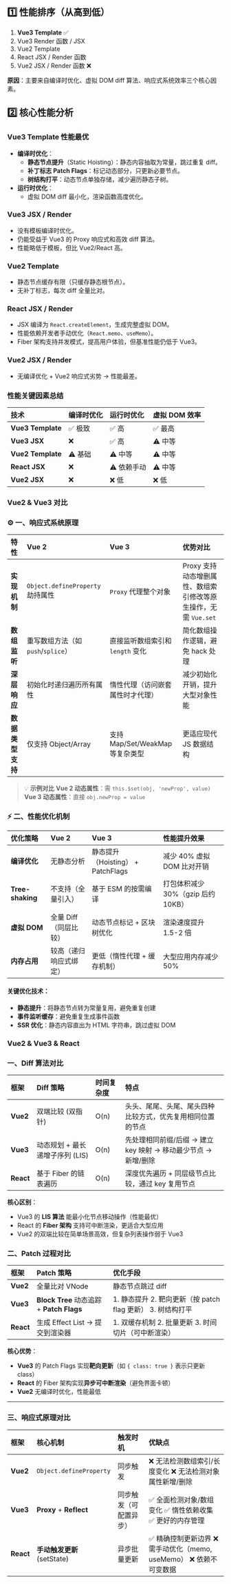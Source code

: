 ## **1️⃣ 性能排序（从高到低）**

1. **Vue3 Template** ✅
2. Vue3 Render 函数 / JSX
3. Vue2 Template
4. React JSX / Render 函数
5. Vue2 JSX / Render 函数 ❌

**原因**：主要来自编译时优化、虚拟 DOM diff 算法、响应式系统效率三个核心因素。

## **2️⃣ 核心性能分析**

### **Vue3 Template 性能最优**

- **编译时优化**：
  - **静态节点提升**（Static Hoisting）：静态内容抽取为常量，跳过重复 diff。
  - **补丁标志 Patch Flags**：标记动态部分，只更新必要节点。
  - **树结构打平**：动态节点单独存储，减少遍历静态子树。
- **运行时优化**：
  - 虚拟 DOM diff 最小化，渲染函数高度优化。

### **Vue3 JSX / Render**

- 没有模板编译时优化。
- 仍能受益于 Vue3 的 Proxy 响应式和高效 diff 算法。
- 性能略低于模板，但比 Vue2/React 高。

### **Vue2 Template**

- 静态节点缓存有限（只缓存静态根节点）。
- 无补丁标志，每次 diff 全量比对。

### **React JSX / Render**

- JSX 编译为 `React.createElement`，生成完整虚拟 DOM。
- 性能依赖开发者手动优化（`React.memo`、`useMemo`）。
- Fiber 架构支持并发模式，提高用户体验，但基准性能仍低于 Vue3。

### **Vue2 JSX / Render**

- 无编译优化 + Vue2 响应式劣势 → 性能最差。

### **性能关键因素总结**

| 技术              | 编译时优化 | 运行时优化 | 虚拟 DOM 效率 |
| :---------------- | :--------- | :--------- | :------------ |
| **Vue3 Template** | ✅ 极致     | ✅ 高       | ✅ 最高        |
| **Vue3 JSX**      | ❌          | ✅ 高       | ⚠️ 中等        |
| **Vue2 Template** | ⚠️ 基础     | ⚠️ 中等     | ⚠️ 中等        |
| **React JSX**     | ❌          | ⚠️ 依赖手动 | ⚠️ 中等        |
| **Vue2 JSX**      | ❌          | ❌ 低       | ❌ 低          |

### Vue2 & Vue3 对比

### ⚙️ **一、响应式系统原理**

| **特性**         | **Vue 2**                          | **Vue 3**                        | **优势对比**                                                 |
| :--------------- | :--------------------------------- | :------------------------------- | :----------------------------------------------------------- |
| **实现机制**     | `Object.defineProperty` 劫持属性   | `Proxy` 代理整个对象             | Proxy 支持动态增删属性、数组索引修改等原生操作，无需 `Vue.set` |
| **数组监听**     | 重写数组方法（如 `push`/`splice`） | 直接监听数组索引和 `length` 变化 | 简化数组操作逻辑，避免 hack 处理                             |
| **深层响应**     | 初始化时递归遍历所有属性           | 惰性代理（访问嵌套属性时才代理） | 减少初始化开销，提升大型对象性能                             |
| **数据类型支持** | 仅支持 Object/Array                | 支持 Map/Set/WeakMap 等复杂类型  | 更适应现代 JS 数据结构                                       |

> 💡 **示例对比**
> **Vue 2 动态属性**：需 `this.$set(obj, 'newProp', value)`
> **Vue 3 动态属性**：直接 `obj.newProp = value`

### ⚡ **二、性能优化机制**

| **优化策略**     | **Vue 2**              | **Vue 3**                         | **性能提升效果**                   |
| :--------------- | :--------------------- | :-------------------------------- | :--------------------------------- |
| **编译优化**     | 无静态分析             | 静态提升（Hoisting） + PatchFlags | 减少 40% 虚拟 DOM 比对开销         |
| **Tree-shaking** | 不支持（全量引入）     | 基于 ESM 的按需编译               | 打包体积减少 30%（gzip 后约 10KB） |
| **虚拟 DOM**     | 全量 Diff（同层比较）  | 动态节点标记 + 区块树优化         | 渲染速度提升 1.5-2 倍              |
| **内存占用**     | 较高（递归响应式绑定） | 更低（惰性代理 + 缓存机制）       | 大型应用内存减少 50%               |

#### 关键优化技术：

- **静态提升**：将静态节点转为常量复用，避免重复创建
- **事件监听缓存**：避免重复生成事件函数
- **SSR 优化**：静态内容直出为 HTML 字符串，跳过虚拟 DOM



### Vue2 & Vue3 & React

### 一、Diff 算法对比

| 框架      | Diff 策略                       | 时间复杂度 | 特点                                                         |
| :-------- | :------------------------------ | :--------- | :----------------------------------------------------------- |
| **Vue2**  | 双端比较 (双指针)               | O(n)       | 头头、尾尾、头尾、尾头四种比较方式，优先复用相同位置的节点   |
| **Vue3**  | 动态规划 + 最长递增子序列 (LIS) | O(n)       | 先处理相同前缀/后缀 → 建立 key 映射 → 移动最少节点 → 新增/删除 |
| **React** | 基于 Fiber 的链表遍历           | O(n)       | 深度优先遍历 + 同层级节点比较，通过 key 复用节点             |

**核心区别**：

- Vue3 的 **LIS 算法** 能最小化节点移动操作（性能最优）
- React 的 **Fiber 架构** 支持可中断渲染，更适合大型应用
- Vue2 的双端比较在简单场景高效，但复杂列表操作弱于 Vue3

### 二、Patch 过程对比

| 框架      | Patch 策略                                | 优化手段                                                    |
| :-------- | :---------------------------------------- | :---------------------------------------------------------- |
| **Vue2**  | 全量比对 VNode                            | 静态节点跳过 diff                                           |
| **Vue3**  | **Block Tree** 动态追踪 + **Patch Flags** | 1. 静态提升 2. 靶向更新（按 patch flag 更新） 3. 树结构打平 |
| **React** | 生成 Effect List → 提交到渲染器           | 1. 双缓存机制 2. 批量更新 3. 时间切片（可中断渲染）         |

**核心优势**：

- **Vue3** 的 Patch Flags 实现**靶向更新**（如 `{ class: true }` 表示只更新 class）
- **React** 的 Fiber 架构实现**异步可中断渲染**（避免界面卡顿）
- **Vue2** 无编译时优化，性能最低

------

### 三、响应式原理对比

| 框架      | 核心机制                    | 触发时机               | 优缺点                                                       |
| :-------- | :-------------------------- | :--------------------- | :----------------------------------------------------------- |
| **Vue2**  | `Object.defineProperty`     | 同步触发               | ❌ 无法检测数组索引/长度变化 ❌ 无法检测对象属性新增/删除      |
| **Vue3**  | **Proxy** + **Reflect**     | 同步触发（可配置异步） | ✅ 全面检测对象/数组变化 ✅ 惰性依赖收集 ✅ 更好的内存管理      |
| **React** | **手动触发更新** (setState) | 异步批量更新           | ✅ 精确控制更新边界 ❌ 需手动优化（memo, useMemo） ❌ 依赖不可变数据 |